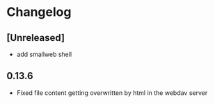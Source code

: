# Changelog

## [Unreleased]

- add smallweb shell

## 0.13.6

- Fixed file content getting overwritten by html in the webdav server

